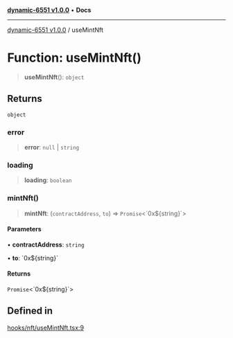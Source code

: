[**dynamic-6551 v1.0.0**](../README.md) • **Docs**

***

[dynamic-6551 v1.0.0](../globals.md) / useMintNft

# Function: useMintNft()

> **useMintNft**(): `object`

## Returns

`object`

### error

> **error**: `null` \| `string`

### loading

> **loading**: `boolean`

### mintNft()

> **mintNft**: (`contractAddress`, `to`) => `Promise`\<\`0x$\{string\}\`\>

#### Parameters

• **contractAddress**: `string`

• **to**: \`0x$\{string\}\`

#### Returns

`Promise`\<\`0x$\{string\}\`\>

## Defined in

[hooks/nft/useMintNft.tsx:9](https://github.com/toinfinfty/dynamic-6551/blob/83cd84a6cc05b02ea171e77c40326808316432e3/src/hooks/nft/useMintNft.tsx#L9)
